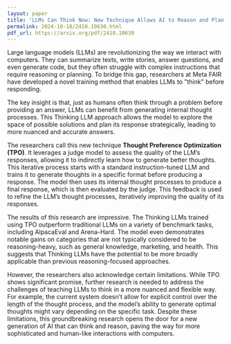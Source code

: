 ```yaml
---
layout: paper
title: 'LLMs Can Think Now: New Technique Allows AI to Reason and Plan Before Answering'
permalink: 2024-10-18/2410.10630.html
pdf_url: https://arxiv.org/pdf/2410.10630
---
```


Large language models (LLMs) are revolutionizing the way we interact with computers. They can summarize texts, write stories, answer questions, and even generate code, but they often struggle with complex instructions that require reasoning or planning.  To bridge this gap, researchers at Meta FAIR have developed a novel training method that enables LLMs to "think" before responding.

The key insight is that, just as humans often think through a problem before providing an answer, LLMs can benefit from generating internal thought processes. This Thinking LLM approach allows the model to explore the space of possible solutions and plan its response strategically, leading to more nuanced and accurate answers.

The researchers call this new technique **Thought Preference Optimization (TPO)**. It leverages a judge model to assess the quality of the LLM’s responses, allowing it to indirectly learn how to generate better thoughts. This iterative process starts with a standard instruction-tuned LLM and trains it to generate thoughts in a specific format before producing a response. The model then uses its internal thought processes to produce a final response, which is then evaluated by the judge. This feedback is used to refine the LLM’s thought processes, iteratively improving the quality of its responses.

The results of this research are impressive. The Thinking LLMs trained using TPO outperform traditional LLMs on a variety of benchmark tasks, including AlpacaEval and Arena-Hard.  The model even demonstrates notable gains on categories that are not typically considered to be reasoning-heavy, such as general knowledge, marketing, and health. This suggests that Thinking LLMs have the potential to be more broadly applicable than previous reasoning-focused approaches.

However, the researchers also acknowledge certain limitations.  While TPO shows significant promise, further research is needed to address the challenges of teaching LLMs to think in a more nuanced and flexible way. For example, the current system doesn’t allow for explicit control over the length of the thought process, and the model’s ability to generate optimal thoughts might vary depending on the specific task.  Despite these limitations, this groundbreaking research opens the door for a new generation of AI that can think and reason, paving the way for more sophisticated and human-like interactions with computers.
